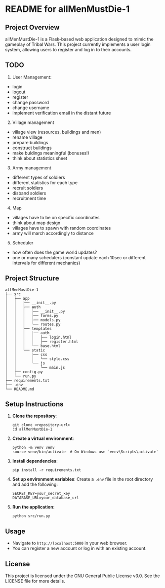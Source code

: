 # README for allMenMustDie-1

## Project Overview
allMenMustDie-1 is a Flask-based web application designed to mimic the gameplay of Tribal Wars. This project currently implements a user login system, allowing users to register and log in to their accounts.

## TODO

1. User Management:
- login
- logout
- register
- change password
- change username
- implement verification email in the distant future

2. Village management
- village view (resources, buildings and men)
- rename village 
- prepare buildings
- construct buildings
- make buldings meaningful (bonuses!)
- think about statistics sheet

3. Army management 
- different types of soldiers
- different statistics for each type
- recruit soldiers
- disband soldiers
- recruitment time

4. Map
- villages have to be on specific coordinates
- think about map design
- villages have to spawn with random coordinates
- army will march accordingly to distance

5. Scheduler
- how often does the game world updates?
- one or many schedulers (constant update each 10sec or different intervals for different mechanics)

## Project Structure
```
allMenMustDie-1
├── src
│   ├── app
│   │   ├── __init__.py
│   │   ├── auth
│   │   │   ├── __init__.py
│   │   │   ├── forms.py
│   │   │   ├── models.py
│   │   │   └── routes.py
│   │   ├── templates
│   │   │   ├── auth
│   │   │   │   ├── login.html
│   │   │   │   ├── register.html
│   │   │   └── base.html
│   │   └── static
│   │       ├── css
│   │       │   └── style.css
│   │       └── js
│   │           └── main.js
│   ├── config.py
│   └── run.py
├── requirements.txt
├── .env
└── README.md
```

## Setup Instructions
1. **Clone the repository**:
   ```
   git clone <repository-url>
   cd allMenMustDie-1
   ```

2. **Create a virtual environment**:
   ```
   python -m venv venv
   source venv/bin/activate  # On Windows use `venv\Scripts\activate`
   ```

3. **Install dependencies**:
   ```
   pip install -r requirements.txt
   ```

4. **Set up environment variables**:
   Create a `.env` file in the root directory and add the following:
   ```
   SECRET_KEY=your_secret_key
   DATABASE_URL=your_database_url
   ```

5. **Run the application**:
   ```
   python src/run.py
   ```

## Usage
- Navigate to `http://localhost:5000` in your web browser.
- You can register a new account or log in with an existing account.

## License
This project is licensed under the GNU General Public License v3.0. See the LICENSE file for more details.